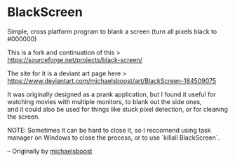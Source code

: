 # BlackScreen
Simple, cross platform program to blank a screen (turn all pixels black to #000000)

This is a fork and continuation of this > https://sourceforge.net/projects/black-screen/

The site for it is a deviant art page here > https://www.deviantart.com/michaelsboost/art/BlackScreen-184509075

It was originally designed as a prank application, but I found it useful for watching movies with multiple monitors, to blank out the side ones, \
 and it could also be used for things like stuck pixel detection, or for cleaning the screen.
 
NOTE: Sometimes it can be hard to close it, so I reccomend using task manager on Windows to close the process, or to use \`killall BlackScreen\`.

 &ndash; Originally by [michaelsboost](https://www.deviantart.com/michaelsboost/about)
